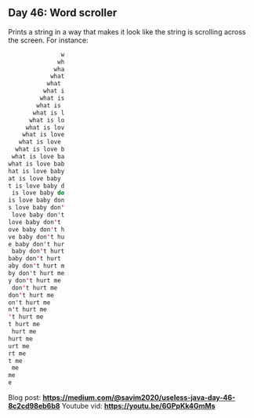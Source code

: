 ## Day 46: Word scroller
Prints a string in a way that makes it look like the string is scrolling across the screen. For instance:
```java
               w
              wh
             wha
            what
           what
          what i
         what is
        what is
       what is l
      what is lo
     what is lov
    what is love
   what is love
  what is love b
 what is love ba
what is love bab
hat is love baby
at is love baby
t is love baby d
 is love baby do
is love baby don
s love baby don'
 love baby don't
love baby don't
ove baby don't h
ve baby don't hu
e baby don't hur
 baby don't hurt
baby don't hurt
aby don't hurt m
by don't hurt me
y don't hurt me
 don't hurt me
don't hurt me
on't hurt me
n't hurt me
't hurt me
t hurt me
 hurt me
hurt me
urt me
rt me
t me
 me
me
e
```  
Blog post: **<https://medium.com/@savim2020/useless-java-day-46-8c2cd98eb6b8>**
Youtube vid: **<https://youtu.be/6GPpKk4GmMs>**

